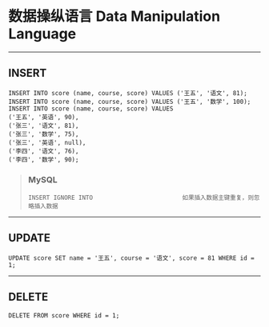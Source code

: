 # 数据操纵语言 Data Manipulation Language
---
## INSERT
```
INSERT INTO score (name, course, score) VALUES ('王五', '语文', 81);
INSERT INTO score (name, course, score) VALUES ('王五', '数学', 100);
INSERT INTO score (name, course, score) VALUES 
('王五', '英语', 90),
('张三', '语文', 81),
('张三', '数学', 75),
('张三', '英语', null),
('李四', '语文', 76),
('李四', '数学', 90);
```
>### MySQL
>```
>INSERT IGNORE INTO                         如果插入数据主键重复，则忽略插入数据
>```
---
## UPDATE
```
UPDATE score SET name = '王五', course = '语文', score = 81 WHERE id = 1;
```
---
## DELETE
```
DELETE FROM score WHERE id = 1;
```